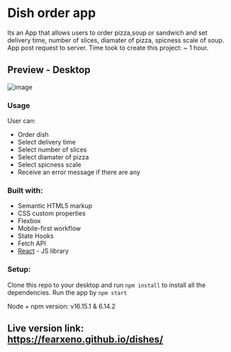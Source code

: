 # Dish order app
Its an App that allows users to order pizza,soup or sandwich and set delivery time, number of slices, diamater of pizza, spicness scale of soup. App post request to server.
Time took to create this project: ~ 1 hour.

## Preview - Desktop

![image](https://user-images.githubusercontent.com/100607729/175564124-f0f28615-99de-4ed2-8ad6-5f9a5ed27511.png)



### Usage
User can:
- Order dish
- Select delivery time
- Select number of slices
- Select diamater of pizza
- Select spicness scale
- Receive an error message if there are any


### Built with:

- Semantic HTML5 markup
- CSS custom properties
- Flexbox
- Mobile-first workflow
- State Hooks
- Fetch API
- [React](https://reactjs.org/) - JS library

### Setup:
Clone this repo to your desktop and run `npm install` to install all the dependencies. Run the app by `npm start`

Node + npm version: v16.15.1 & 6.14.2

## Live version link: https://fearxeno.github.io/dishes/

